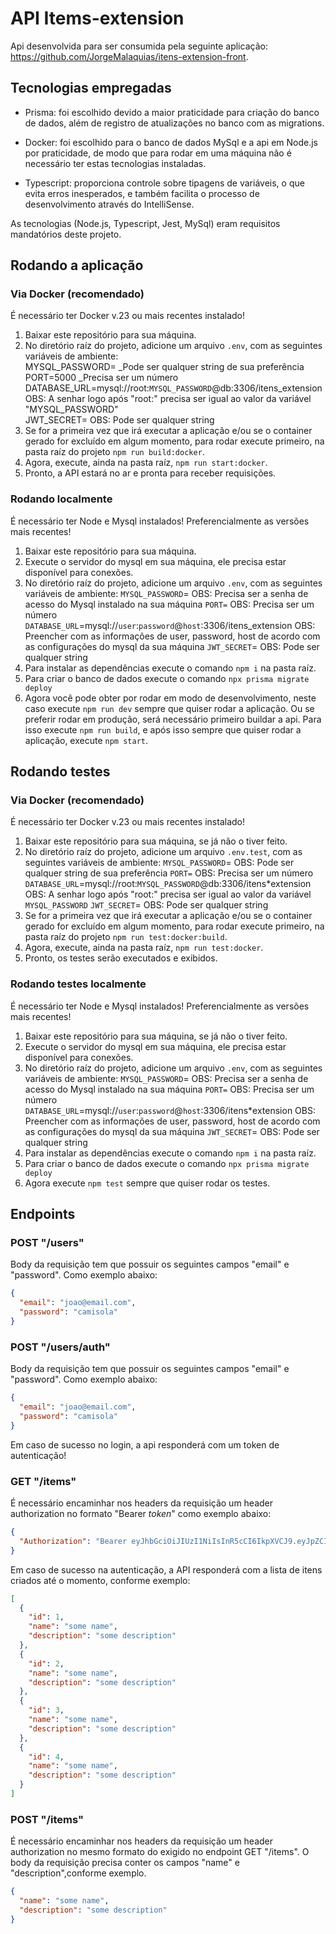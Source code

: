 # API Items-extension

Api desenvolvida para ser consumida pela seguinte aplicação: https://github.com/JorgeMalaquias/itens-extension-front.

## Tecnologias empregadas

- Prisma: foi escolhido devido a maior praticidade para criação do banco de dados, além de registro de atualizações no banco com as migrations.

- Docker: foi escolhido para o banco de dados MySql e a api em Node.js por praticidade, de modo que para rodar em uma máquina não é necessário ter estas tecnologias instaladas.

- Typescript: proporciona controle sobre tipagens de variáveis, o que evita erros inesperados, e também facilita o processo de desenvolvimento através do IntelliSense.

As tecnologias (Node.js, Typescript, Jest, MySql) eram requisitos mandatórios deste projeto.

## Rodando a aplicação

### Via Docker (recomendado)

É necessário ter Docker v.23 ou mais recentes instalado!

1. Baixar este repositório para sua máquina.
2. No diretório raíz do projeto, adicione um arquivo `.env`, com as seguintes variáveis de ambiente:  
   MYSQL_PASSWORD= \_Pode ser qualquer string de sua preferência  
   PORT=5000 \_Precisa ser um número  
   DATABASE_URL=mysql://root:`MYSQL_PASSWORD`@db:3306/itens_extension OBS: A senhar logo após "root:" precisa ser igual ao valor da variável "MYSQL_PASSWORD"  
   JWT_SECRET= OBS: Pode ser qualquer string
3. Se for a primeira vez que irá executar a aplicação e/ou se o container gerado for excluído em algum momento, para rodar execute primeiro, na pasta raíz do projeto `npm run build:docker`.
4. Agora, execute, ainda na pasta raíz, `npm run start:docker`.
5. Pronto, a API estará no ar e pronta para receber requisições.

### Rodando localmente

É necessário ter Node e Mysql instalados! Preferencialmente as versões mais recentes!

1. Baixar este repositório para sua máquina.
2. Execute o servidor do mysql em sua máquina, ele precisa estar disponível para conexões.
3. No diretório raíz do projeto, adicione um arquivo `.env`, com as seguintes variáveis de ambiente:
   `MYSQL_PASSWORD`= OBS: Precisa ser a senha de acesso do Mysql instalado na sua máquina
   `PORT=` OBS: Precisa ser um número
   `DATABASE_URL`=mysql://`user`:`password`@`host`:3306/itens_extension OBS: Preencher com as informações de user, password, host de acordo com as configurações do mysql da sua máquina
   `JWT_SECRET`= OBS: Pode ser qualquer string
4. Para instalar as dependências execute o comando `npm i` na pasta raíz.
5. Para criar o banco de dados execute o comando `npx prisma migrate deploy`
6. Agora você pode obter por rodar em modo de desenvolvimento, neste caso execute `npm run dev` sempre que quiser rodar a aplicação. Ou se preferir rodar em produção, será necessário primeiro buildar a api. Para isso execute `npm run build`, e após isso sempre que quiser rodar a aplicação, execute `npm start`.

## Rodando testes

### Via Docker (recomendado)

É necessário ter Docker v.23 ou mais recentes instalado!

1. Baixar este repositório para sua máquina, se já não o tiver feito.
2. No diretório raíz do projeto, adicione um arquivo `.env.test`, com as seguintes variáveis de ambiente:
   `MYSQL_PASSWORD`= OBS: Pode ser qualquer string de sua preferência
   `PORT=` OBS: Precisa ser um número
   `DATABASE_URL`=mysql://root:`MYSQL_PASSWORD`@db:3306/itens\*extension OBS: A senhar logo após "root:" precisa ser igual ao valor da variável `MYSQL_PASSWORD`
   `JWT_SECRET`= OBS: Pode ser qualquer string
3. Se for a primeira vez que irá executar a aplicação e/ou se o container gerado for excluído em algum momento, para rodar execute primeiro, na pasta raíz do projeto `npm run test:docker:build`.
4. Agora, execute, ainda na pasta raíz, `npm run test:docker`.
5. Pronto, os testes serão executados e exibidos.

### Rodando testes localmente

É necessário ter Node e Mysql instalados! Preferencialmente as versões mais recentes!

1. Baixar este repositório para sua máquina, se já não o tiver feito.
2. Execute o servidor do mysql em sua máquina, ele precisa estar disponível para conexões.
3. No diretório raíz do projeto, adicione um arquivo `.env`, com as seguintes variáveis de ambiente:
   `MYSQL_PASSWORD`= OBS: Precisa ser a senha de acesso do Mysql instalado na sua máquina
   `PORT=` OBS: Precisa ser um número
   `DATABASE_URL`=mysql://`user`:`password`@`host`:3306/itens\*extension OBS: Preencher com as informações de user, password, host de acordo com as configurações do mysql da sua máquina
   `JWT_SECRET`= OBS: Pode ser qualquer string
4. Para instalar as dependências execute o comando `npm i` na pasta raíz.
5. Para criar o banco de dados execute o comando `npx prisma migrate deploy`
6. Agora execute `npm test` sempre que quiser rodar os testes.

## Endpoints

### POST "/users"

Body da requisição tem que possuir os seguintes campos "email" e "password". Como exemplo abaixo:

```json
{
  "email": "joao@email.com",
  "password": "camisola"
}
```

### POST "/users/auth"

Body da requisição tem que possuir os seguintes campos "email" e "password". Como exemplo abaixo:

```json
{
  "email": "joao@email.com",
  "password": "camisola"
}
```

Em caso de sucesso no login, a api responderá com um token de autenticação!

### GET "/items"

É necessário encaminhar nos headers da requisição um header authorization no formato "Bearer _token_" como exemplo abaixo:

```json
{
  "Authorization": "Bearer eyJhbGciOiJIUzI1NiIsInR5cCI6IkpXVCJ9.eyJpZCI6MSwiaWF0IjoxNjkzNTk5MzYzLCJleHAiOjE2OTQyMDQxNjN9.tRg9yOIPlMP2DVaKbQB1B26dK53rE4TeIYnA16-yDBk"
}
```

Em caso de sucesso na autenticação, a API responderá com a lista de itens criados até o momento, conforme exemplo:

```json
[
  {
    "id": 1,
    "name": "some name",
    "description": "some description"
  },
  {
    "id": 2,
    "name": "some name",
    "description": "some description"
  },
  {
    "id": 3,
    "name": "some name",
    "description": "some description"
  },
  {
    "id": 4,
    "name": "some name",
    "description": "some description"
  }
]
```

### POST "/items"

É necessário encaminhar nos headers da requisição um header authorization no mesmo formato do exigido no endpoint GET "/items". O body da requisição precisa conter os campos "name" e "description",conforme exemplo.

```json
{
  "name": "some name",
  "description": "some description"
}
```
